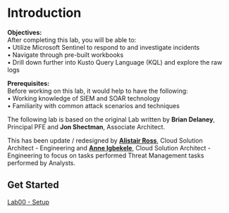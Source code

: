 # Introduction

**Objectives:** <br/>
After completing this lab, you will be able to: <br/>
•	Utilize Microsoft Sentinel to respond to and investigate incidents <br/>
•	Navigate through pre-built workbooks <br/>
•	Drill down further into Kusto Query Language (KQL) and explore the raw logs <br/>

**Prerequisites:** <br/>
Before working on this lab, it would help to have the following: <br/>
•	Working knowledge of SIEM and SOAR technology <br/>
•	Familiarity with common attack scenarios and techniques <br/>

The following lab is based on the original Lab written by **Brian Delaney**, Principal PFE and **Jon Shectman**, Associate Architect.

This has been update / redesigned by **[Alistair Ross](https://github.com/TheAlistairRoss)**, Cloud Solution Architect - Engineering and **[Anne Igbekele](https://github.com/anne-efi)**, Cloud Solution Architect - Engineering to focus on tasks performed Threat Management tasks performed by Analysts.

## Get Started

<a href="./LAB00/README.MD" target="_blank">Lab00 - Setup</a>
